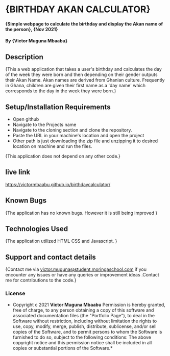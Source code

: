# {BIRTHDAY AKAN CALCULATOR}
#### {Simple webpage to calculate the birthday and display the Akan name of the person}, {Nov 2021}
#### By **{Victor Muguna Mbaabu}**
## Description
{This  a web application that takes a user's birthday and calculates the day of the week they were born and then depending on their gender outputs their Akan Name. Akan names are derived from Ghanian culture. Frequently in Ghana, children are given their first name as a 'day name' which corresponds to the day in the week they were born.}
## Setup/Installation Requirements
* Open github 
* Navigate to the Projects name 
* Navigate to the cloning section and clone the repository.
* Paste the URL in your machine's location and open the project
* Other path is just downloading the zip file and unzipping it to desired location on machine and run the files.


{This application does not depend on any other code.}
## live link
https://victormbaabu.github.io/birthdaycalculator/

## Known Bugs
{The application has no known bugs. However it is still being improved }
## Technologies Used
{The application utilized HTML CSS and Javascript. }
## Support and contact details
{Contact me via victor.muguna@student.moringaschool.com if you encounter any issues or have any queries or improvement ideas .Contact me for contributions to the code.}
### License
* Copyright c 2021 **Victor Muguna Mbaabu**
Permission is hereby granted, free of charge, to any person obtaining a copy of this software and associated documentation files (the "Portfolio Page"), to deal in the Software without restriction, including without limitation the rights to use, copy, modify, merge, publish, distribute, sublicense, and/or sell copies of the Software, and to permit persons to whom the Software is furnished to do so, subject to the following conditions:
The above copyright notice and this permission notice shall be included in all copies or substantial portions of the Software.*